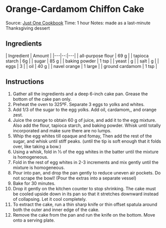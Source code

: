 # Orange-Cardamom Chiffon Cake

Source: [Just One Cookbook](https://www.justonecookbook.com/meyer-lemon-chiffon-cake/)
Time: 1 hour
Notes: made as a last-minute Thanksgiving dessert

## Ingredients
 
| Ingredient  | Amount |
|---|--:|---|
|  all-purpose flour  | 69 g |
| tapioca starch  | 6g |
| sugar | 85 g |
|  baking powder |  1 tsp |
| yeast |  g |
| salt |  g |
| eggs |  3 |
| oil |  40 g |
| navel orange | 1 large |
| ground cardamom | 1 tsp |

## Instructions
1. Gather all the ingredients and a deep 6-inch cake pan. Grease the bottom of the cake pan only.
2. Preheat the oven to 325ºF. Separate 3 eggs to yolks and whites. 
3. Add 1/3 of the sugar to the egg yolks. Add oil, cardamom,, and orange zest.
4. Juice the orange to obtain 60 g of juice, and add it to the egg mixture. Also add the flour, tapioca starch, and baking powder. Whisk until totally incorporated and make sure there are no lumps.
5. Whip the egg whites till opaque and fomay, Then add the rest of the sugar, and whisk until stiff peaks. (until the tip is soft enough that it folds over, like taking a bow.)
6. Using a whisk, fold in ⅓ of the egg whites in the batter until the mixture is homogeneous.
7. Fold in the rest of egg whites in 2-3 increments and mix gently until the mixture is homogeneous.
8. Pour into pan, and drop the pan gently to reduce uneven air pockets. Do not scrape the bowl! (Pour the extras into a separate vessel)
9. Bake for 30 minutes.
10. Drop it gently on the kitchen counter to stop shrinking. The cake must be cooled upside down in its pan so that it stretches downward instead of collapsing. Let it cool completely.
11. To extract the cake, run a thin sharp knife or thin offset spatula around both the outer and inner edge of the cake.
12. Remove the cake from the pan and run the knife on the bottom. Move onto a serving plate.